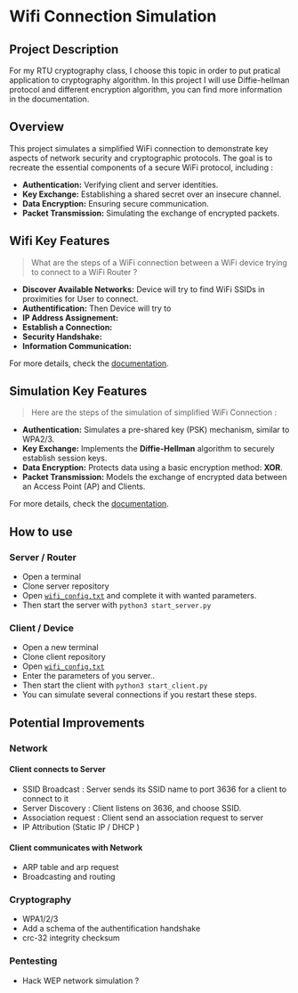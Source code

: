 # Wifi Connection Simulation

## Project Description
For my RTU cryptography class, I choose this topic in order to put pratical application to cryptography algorithm. In this project I will use Diffie-hellman protocol and different encryption algorithm, you can find more information in the documentation.


## Overview

This project simulates a simplified WiFi connection to demonstrate key aspects of network security and cryptographic protocols. 
The goal is to recreate the essential components of a secure WiFi protocol, including :
- **Authentication:** Verifying client and server identities.
- **Key Exchange:** Establishing a shared secret over an insecure channel.
- **Data Encryption:** Ensuring secure communication.
- **Packet Transmission:** Simulating the exchange of encrypted packets.

## Wifi Key Features
> What are the steps of a WiFi connection between a WiFi device trying to connect to a WiFi Router ?
- **Discover Available Networks:** Device will try to find WiFi SSIDs in proximities for User to connect.
- **Authentification:** Then Device will try to 
- **IP Address Assignement:**
- **Establish a Connection:**
- **Security Handshake:**
- **Information Communication:**


For more details, check the [documentation](Network/Wifi.md). 

## Simulation Key Features
> Here are the steps of the simulation of simplified WiFi Connection :
- **Authentication:** Simulates a pre-shared key (PSK) mechanism, similar to WPA2/3.
- **Key Exchange:** Implements the **Diffie-Hellman** algorithm to securely establish session keys.
- **Data Encryption:** Protects data using a basic encryption method: **XOR**.
- **Packet Transmission:** Models the exchange of encrypted data between an Access Point (AP) and Clients.

For more details, check the [documentation](Simulation.md). 


## How to use

### Server / Router
- Open a terminal
- Clone server repository 
- Open [`wifi_config.txt`](server/wifi_config.txt) and complete it with wanted parameters.
- Then start the server with `python3 start_server.py`

### Client / Device
- Open a new terminal
- Clone client repository 
- Open [`wifi_config.txt`](client/wifi_config.txt)
- Enter the parameters of you server..
- Then start the client with `python3 start_client.py`
- You can simulate several connections if you restart these steps.


## Potential Improvements
### Network
#### Client connects to Server
- SSID Broadcast : Server sends its SSID name to port 3636 for a client to connect to it
- Server Discovery : Client listens on 3636, and choose SSID.
- Association request : Client send an association request to server
- IP Attribution (Static IP / DHCP ) 
#### Client communicates with Network
- ARP table and arp request
- Broadcasting and routing

### Cryptography
- WPA1/2/3
- Add a schema of the authentification handshake
- crc-32 integrity checksum
### Pentesting
- Hack WEP network simulation ? 